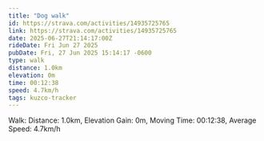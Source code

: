 ```yaml
---
title: "Dog walk"
id: https://strava.com/activities/14935725765
link: https://strava.com/activities/14935725765
date: 2025-06-27T21:14:17:00Z
rideDate: Fri Jun 27 2025
pubDate: Fri, 27 Jun 2025 15:14:17 -0600
type: walk
distance: 1.0km
elevation: 0m
time: 00:12:38
speed: 4.7km/h
tags: kuzco-tracker
---
```

Walk: Distance: 1.0km, Elevation Gain: 0m, Moving Time: 00:12:38, Average Speed: 4.7km/h